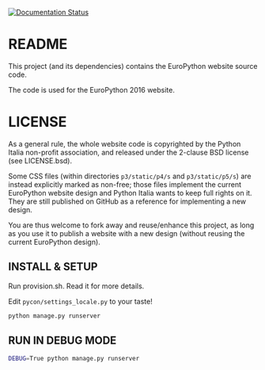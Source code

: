 [![Documentation Status](https://readthedocs.org/projects/epcon/badge/?version=latest)](https://readthedocs.org/projects/epcon/?badge=latest)

README
======
This project (and its dependencies) contains the EuroPython website source code.

The code is used for the EuroPython 2016 website.

LICENSE
=======
As a general rule, the whole website code is copyrighted by the Python Italia non-profit association, and released under the 2-clause BSD license (see LICENSE.bsd).

Some CSS files (within directories `p3/static/p4/s` and `p3/static/p5/s`) are instead explicitly marked as non-free; those files implement the current EuroPython website design and Python Italia wants to keep full rights on it. They are still published on GitHub as a reference for implementing a new design.

You are thus welcome to fork away and reuse/enhance this project, as long as you use it to publish a website with a new design (without reusing the current EuroPython design).

INSTALL & SETUP
---------------

Run provision.sh. Read it for more details.

Edit `pycon/settings_locale.py` to your taste!

```bash
python manage.py runserver
```

RUN IN DEBUG MODE
-----------------

```bash
DEBUG=True python manage.py runserver
```
